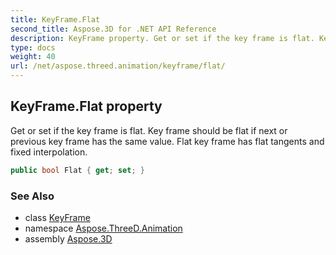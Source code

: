 ```yaml
---
title: KeyFrame.Flat
second_title: Aspose.3D for .NET API Reference
description: KeyFrame property. Get or set if the key frame is flat. Key frame should be flat if next or previous key frame has the same value. Flat key frame has flat tangents and fixed interpolation
type: docs
weight: 40
url: /net/aspose.threed.animation/keyframe/flat/
---
```

## KeyFrame.Flat property

Get or set if the key frame is flat. Key frame should be flat if next or previous key frame has the same value. Flat key frame has flat tangents and fixed interpolation.

```csharp
public bool Flat { get; set; }
```

### See Also

* class [KeyFrame](../)
* namespace [Aspose.ThreeD.Animation](../../keyframe/)
* assembly [Aspose.3D](../../../)


